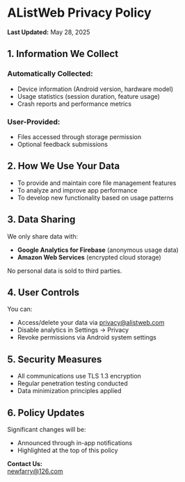 
# AListWeb Privacy Policy
**Last Updated:** May 28, 2025

## 1. Information We Collect
### Automatically Collected:
- Device information (Android version, hardware model)
- Usage statistics (session duration, feature usage)
- Crash reports and performance metrics

### User-Provided:
- Files accessed through storage permission
- Optional feedback submissions

## 2. How We Use Your Data
- To provide and maintain core file management features
- To analyze and improve app performance
- To develop new functionality based on usage patterns

## 3. Data Sharing
We only share data with:
- **Google Analytics for Firebase** (anonymous usage data)
- **Amazon Web Services** (encrypted cloud storage)

No personal data is sold to third parties.

## 4. User Controls
You can:
- Access/delete your data via privacy@alistweb.com
- Disable analytics in Settings → Privacy
- Revoke permissions via Android system settings

## 5. Security Measures
- All communications use TLS 1.3 encryption
- Regular penetration testing conducted
- Data minimization principles applied

## 6. Policy Updates
Significant changes will be:
- Announced through in-app notifications
- Highlighted at the top of this policy

**Contact Us:**  
newfarry@126.com  
